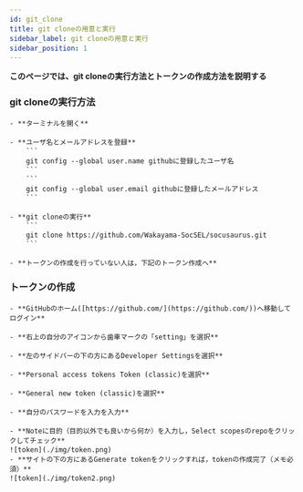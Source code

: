 ```yaml
---
id: git_clone
title: git cloneの用意と実行
sidebar_label: git cloneの用意と実行
sidebar_position: 1
---
```

**このページでは、git cloneの実行方法とトークンの作成方法を説明する**


### git cloneの実行方法
    - **ターミナルを開く**

    - **ユーザ名とメールアドレスを登録**
        ```
        git config --global user.name githubに登録したユーザ名
        ```
        ```
        git config --global user.email githubに登録したメールアドレス
        ```

    - **git cloneの実行**
        ```
        git clone https://github.com/Wakayama-SocSEL/socusaurus.git
        ```

    - **トークンの作成を行っていない人は，下記のトークン作成へ**
### トークンの作成
    - **GitHubのホーム([https://github.com/](https://github.com/))へ移動してログイン**

    - **右上の自分のアイコンから歯車マークの「setting」を選択**

    - **左のサイドバーの下の方にあるDeveloper Settingsを選択**

    - **Personal access tokens Token (classic)を選択**

    - **General new token (classic)を選択**

    - **自分のパスワードを入力を入力**

    - **Noteに目的（目的以外でも良いから何か）を入力し，Select scopesのrepoをクリックしてチェック**
    ![token](./img/token.png)
    - **サイトの下の方にあるGenerate tokenをクリックすれば，tokenの作成完了（メモ必須）**
    ![token](./img/token2.png)
